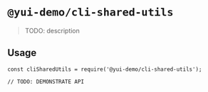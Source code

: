 # `@yui-demo/cli-shared-utils`

> TODO: description

## Usage

```
const cliSharedUtils = require('@yui-demo/cli-shared-utils');

// TODO: DEMONSTRATE API
```
